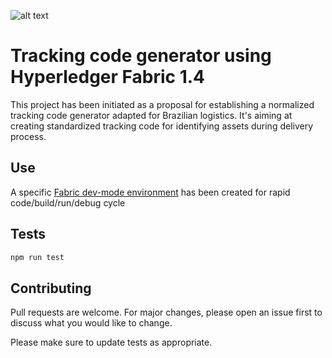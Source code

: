 ![alt text](http://blockchain-demo.intelipost.com.br/img/logo.dafbffa6.jpeg "Logo Title Text 1")

# Tracking code generator using Hyperledger Fabric 1.4

This project has been initiated as a proposal for establishing a normalized tracking code generator adapted for Brazilian logistics. It's aiming at creating standardized tracking code for identifying assets during delivery process.

## Use
A specific [Fabric dev-mode environment](https://github.com/Jojoooo1/dev-mode-environment) has been created for rapid code/build/run/debug cycle

## Tests

```bash
npm run test
```

## Contributing
Pull requests are welcome. For major changes, please open an issue first to discuss what you would like to change.

Please make sure to update tests as appropriate.
